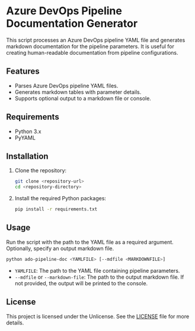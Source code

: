 # Azure DevOps Pipeline Documentation Generator

This script processes an Azure DevOps pipeline YAML file and generates markdown documentation for the pipeline parameters. It is useful for creating human-readable documentation from pipeline configurations.

## Features

- Parses Azure DevOps pipeline YAML files.
- Generates markdown tables with parameter details.
- Supports optional output to a markdown file or console.

## Requirements

- Python 3.x
- PyYAML

## Installation

1. Clone the repository:

   ```bash
   git clone <repository-url>
   cd <repository-directory>
   ```

2. Install the required Python packages:

   ```bash
   pip install -r requirements.txt
   ```

## Usage

Run the script with the path to the YAML file as a required argument. Optionally, specify an output markdown file.

```bash
python ado-pipeline-doc <YAMLFILE> [--mdfile <MARKDOWNFILE>]
```

- `YAMLFILE`: The path to the YAML file containing pipeline parameters.
- `--mdfile` or `--markdown-file`: The path to the output markdown file. If not provided, the output will be printed to the console.

## License

This project is licensed under the Unlicense. See the [LICENSE](LICENSE) file for more details.
